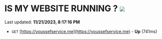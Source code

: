 # IS MY WEBSITE RUNNING ? [![](https://img.shields.io/static/v1?label=Sponsor&message=%E2%9D%A4&logo=GitHub&color=%23fe8e86)](https://github.com/sponsors/<username>)

Last updated: **11/21/2023, 8:17:16 PM**

- `GET` [https://youssefservice.me](https://youssefservice.me) - **Up** (741ms)
